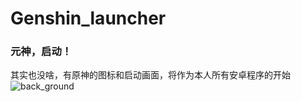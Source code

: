 # Genshin_launcher
### 元神，启动！
其实也没啥，有原神的图标和启动画面，将作为本人所有安卓程序的开始
![back_ground](https://github.com/Vaguesunrain/Genshin_launcher/assets/93393852/c1ddcf61-bba0-415d-8369-4d4c1777ba7c)
